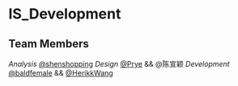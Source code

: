# IS_Development
## Team Members 
_Analysis_
[@shenshopping](https://github.com/shenshopping)
_Design_
[@Prye](https://github.com/Prye) && @陈宣颖
_Development_
[@baldfemale](https://github.com/baldFemale) && [@HerikkWang](https://github.com/HerikkWang)

